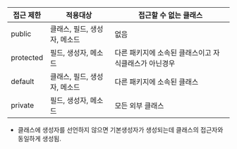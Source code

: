 |접근 제한|적용대상|접근할 수 없는 클래스|
|------|------------|------------------|
|public|클래스, 필드, 생성자, 메소드|없음|
|protected|필드, 생성자, 메소드|다른 패키지에 소속된 클래스이고 자식클래스가 아닌경우|
|default|클래스, 필드, 생성자, 메소드|다른 패키지에 소속된 클래스|
|private|필드, 생성자, 메소드|모든 외부 클래스|


- 클래스에 생성자를 선언하지 않으면 기본생성자가 생성되는데 클래스의 접근자와 동일하게 생성됨.
